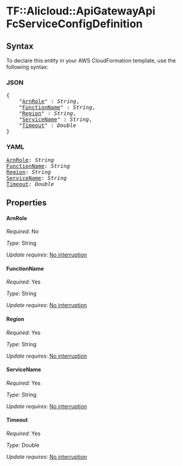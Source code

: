# TF::Alicloud::ApiGatewayApi FcServiceConfigDefinition

## Syntax

To declare this entity in your AWS CloudFormation template, use the following syntax:

### JSON

<pre>
{
    "<a href="#arnrole" title="ArnRole">ArnRole</a>" : <i>String</i>,
    "<a href="#functionname" title="FunctionName">FunctionName</a>" : <i>String</i>,
    "<a href="#region" title="Region">Region</a>" : <i>String</i>,
    "<a href="#servicename" title="ServiceName">ServiceName</a>" : <i>String</i>,
    "<a href="#timeout" title="Timeout">Timeout</a>" : <i>Double</i>
}
</pre>

### YAML

<pre>
<a href="#arnrole" title="ArnRole">ArnRole</a>: <i>String</i>
<a href="#functionname" title="FunctionName">FunctionName</a>: <i>String</i>
<a href="#region" title="Region">Region</a>: <i>String</i>
<a href="#servicename" title="ServiceName">ServiceName</a>: <i>String</i>
<a href="#timeout" title="Timeout">Timeout</a>: <i>Double</i>
</pre>

## Properties

#### ArnRole

_Required_: No

_Type_: String

_Update requires_: [No interruption](https://docs.aws.amazon.com/AWSCloudFormation/latest/UserGuide/using-cfn-updating-stacks-update-behaviors.html#update-no-interrupt)

#### FunctionName

_Required_: Yes

_Type_: String

_Update requires_: [No interruption](https://docs.aws.amazon.com/AWSCloudFormation/latest/UserGuide/using-cfn-updating-stacks-update-behaviors.html#update-no-interrupt)

#### Region

_Required_: Yes

_Type_: String

_Update requires_: [No interruption](https://docs.aws.amazon.com/AWSCloudFormation/latest/UserGuide/using-cfn-updating-stacks-update-behaviors.html#update-no-interrupt)

#### ServiceName

_Required_: Yes

_Type_: String

_Update requires_: [No interruption](https://docs.aws.amazon.com/AWSCloudFormation/latest/UserGuide/using-cfn-updating-stacks-update-behaviors.html#update-no-interrupt)

#### Timeout

_Required_: Yes

_Type_: Double

_Update requires_: [No interruption](https://docs.aws.amazon.com/AWSCloudFormation/latest/UserGuide/using-cfn-updating-stacks-update-behaviors.html#update-no-interrupt)

